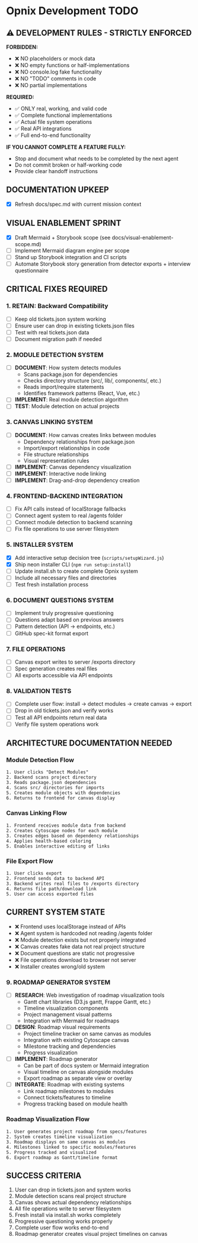 # Opnix Development TODO

## ⚠️ DEVELOPMENT RULES - STRICTLY ENFORCED

**FORBIDDEN:**
- ❌ NO placeholders or mock data
- ❌ NO empty functions or half-implementations
- ❌ NO console.log fake functionality
- ❌ NO "TODO" comments in code
- ❌ NO partial implementations

**REQUIRED:**
- ✅ ONLY real, working, and valid code
- ✅ Complete functional implementations
- ✅ Actual file system operations
- ✅ Real API integrations
- ✅ Full end-to-end functionality

**IF YOU CANNOT COMPLETE A FEATURE FULLY:**
- Stop and document what needs to be completed by the next agent
- Do not commit broken or half-working code
- Provide clear handoff instructions

## DOCUMENTATION UPKEEP

- [x] Refresh docs/spec.md with current mission context

## VISUAL ENABLEMENT SPRINT

- [x] Draft Mermaid + Storybook scope (see docs/visual-enablement-scope.md)
- [ ] Implement Mermaid diagram engine per scope
- [ ] Stand up Storybook integration and CI scripts
- [ ] Automate Storybook story generation from detector exports + interview questionnaire

## CRITICAL FIXES REQUIRED

### 1. RETAIN: Backward Compatibility
- [ ] Keep old tickets.json system working
- [ ] Ensure user can drop in existing tickets.json files
- [ ] Test with real tickets.json data
- [ ] Document migration path if needed

### 2. MODULE DETECTION SYSTEM
- [ ] **DOCUMENT**: How system detects modules
  - Scans package.json for dependencies
  - Checks directory structure (src/, lib/, components/, etc.)
  - Reads import/require statements
  - Identifies framework patterns (React, Vue, etc.)
- [ ] **IMPLEMENT**: Real module detection algorithm
- [ ] **TEST**: Module detection on actual projects

### 3. CANVAS LINKING SYSTEM
- [ ] **DOCUMENT**: How canvas creates links between modules
  - Dependency relationships from package.json
  - Import/export relationships in code
  - File structure relationships
  - Visual representation rules
- [ ] **IMPLEMENT**: Canvas dependency visualization
- [ ] **IMPLEMENT**: Interactive node linking
- [ ] **IMPLEMENT**: Drag-and-drop dependency creation

### 4. FRONTEND-BACKEND INTEGRATION
- [ ] Fix API calls instead of localStorage fallbacks
- [ ] Connect agent system to real /agents folder
- [ ] Connect module detection to backend scanning
- [ ] Fix file operations to use server filesystem

### 5. INSTALLER SYSTEM
- [x] Add interactive setup decision tree (`scripts/setupWizard.js`)
- [x] Ship neon installer CLI (`npm run setup:install`)
- [ ] Update install.sh to create complete Opnix system
- [ ] Include all necessary files and directories
- [ ] Test fresh installation process

### 6. DOCUMENT QUESTIONS SYSTEM
- [ ] Implement truly progressive questioning
- [ ] Questions adapt based on previous answers
- [ ] Pattern detection (API → endpoints, etc.)
- [ ] GitHub spec-kit format export

### 7. FILE OPERATIONS
- [ ] Canvas export writes to server /exports directory
- [ ] Spec generation creates real files
- [ ] All exports accessible via API endpoints

### 8. VALIDATION TESTS
- [ ] Complete user flow: install → detect modules → create canvas → export
- [ ] Drop in old tickets.json and verify works
- [ ] Test all API endpoints return real data
- [ ] Verify file system operations work

## ARCHITECTURE DOCUMENTATION NEEDED

### Module Detection Flow
```
1. User clicks "Detect Modules"
2. Backend scans project directory
3. Reads package.json dependencies
4. Scans src/ directories for imports
5. Creates module objects with dependencies
6. Returns to frontend for canvas display
```

### Canvas Linking Flow
```
1. Frontend receives module data from backend
2. Creates Cytoscape nodes for each module
3. Creates edges based on dependency relationships
4. Applies health-based coloring
5. Enables interactive editing of links
```

### File Export Flow
```
1. User clicks export
2. Frontend sends data to backend API
3. Backend writes real files to /exports directory
4. Returns file path/download link
5. User can access exported files
```

## CURRENT SYSTEM STATE
- ❌ Frontend uses localStorage instead of APIs
- ❌ Agent system is hardcoded not reading /agents folder
- ❌ Module detection exists but not properly integrated
- ❌ Canvas creates fake data not real project structure
- ❌ Document questions are static not progressive
- ❌ File operations download to browser not server
- ❌ Installer creates wrong/old system

### 9. ROADMAP GENERATOR SYSTEM
- [ ] **RESEARCH**: Web investigation of roadmap visualization tools
  - Gantt chart libraries (D3.js gantt, Frappe Gantt, etc.)
  - Timeline visualization components
  - Project management visual patterns
  - Integration with Mermaid for roadmaps
- [ ] **DESIGN**: Roadmap visual requirements
  - Project timeline tracker on same canvas as modules
  - Integration with existing Cytoscape canvas
  - Milestone tracking and dependencies
  - Progress visualization
- [ ] **IMPLEMENT**: Roadmap generator
  - Can be part of docs system or Mermaid integration
  - Visual timeline on canvas alongside modules
  - Export roadmap as separate view or overlay
- [ ] **INTEGRATE**: Roadmap with existing systems
  - Link roadmap milestones to modules
  - Connect tickets/features to timeline
  - Progress tracking based on module health

### Roadmap Visualization Flow
```
1. User generates project roadmap from specs/features
2. System creates timeline visualization
3. Roadmap displays on same canvas as modules
4. Milestones linked to specific modules/features
5. Progress tracked and visualized
6. Export roadmap as Gantt/timeline format
```

## SUCCESS CRITERIA
1. User can drop in tickets.json and system works
2. Module detection scans real project structure
3. Canvas shows actual dependency relationships
4. All file operations write to server filesystem
5. Fresh install via install.sh works completely
6. Progressive questioning works properly
7. Complete user flow works end-to-end
8. Roadmap generator creates visual project timelines on canvas
